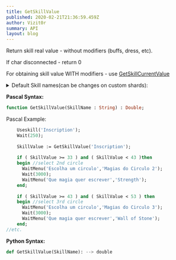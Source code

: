 ```yaml
---
title: GetSkillValue
published: 2020-02-21T21:36:59.459Z
author: Vizit0r
summary: API
layout: blog
---
```


 

Return skill real value - without modifiers (buffs, dress, etc). 

If char disconnected - return 0

For obtaining skill value WITH modifiers - use [GetSkillCurrentValue](../GetSkillCurrentValue)

<details>
<summary>Default Skill names(can be changes on custom shards):</summary>
```pascal
'Alchemy'
'Anatomy'
'Animal Lore'
'Item ID'
'Arms Lore'
'Parrying'
'Begging'
'Blacksmithing'
'Bowcraft'
'Peacemaking'
'Camping'
'Carpentry'
'Cartography'
'Cooking'
'Detect Hidden'
'Enticement'
'Evaluate Intelligence'
'Healing'
'Fishing'
'Forensic Evaluation'
'Herding'
'Hiding'
'Provocation'
'Inscription'
'Lockpicking'
'Magery'
'Magic Resistance'
'Tactics'
'Snooping'
'Musicianship'
'Poisoning'
'Archery'
'Spirit Speak'
'Stealing'
'Tailoring'
'Animal Taming'
'Taste Identification'
'Tinkering'
'Tracking'
'Veterinary'
'Swordsmanship'
'Mace Fighting'
'Fencing'
'Wrestling'
'Lumberjacking'
'Mining'
'Meditation'
'Stealth'
'Remove Trap'
'Necromancy'
'Focus'
'Chivalry'
'Bushido'
'Ninjitsu'
'Spellweaving'
'Mysticism'
'Imbuing'
'Throwing'
```</details>

**Pascal Syntax:**

```pascal
function GetSkillValue(SkillName : String) : Double;
```	
Pascal Example:
```pascal
    Useskill('Inscription');
    Wait(250);
    
    SkillValue := GetSkillValue('Inscription');
    
    if ( SkillValue >= 33 ) and ( SkillValue < 43 )then 
    begin //select 2nd circle
      WaitMenu('Escolha um circulo','Magias do Circulo 2');
      Wait(3000);
      WaitMenu('Que magia quer escrever','Strength');
    end;
    
    if ( SkillValue >= 43 ) and ( SkillValue < 53 ) then 
    begin //select 3rd circle
      WaitMenu('Escolha um circulo','Magias do Circulo 3');
      Wait(3000);
      WaitMenu('Que magia quer escrever','Wall of Stone'); 
    end;
//etc.
```

**Python Syntax:**
```python
def GetSkillValue(SkillName): --> double
```
